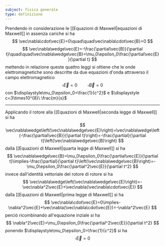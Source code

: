 ```yaml
---
subject: fisica generale
type: definizione
---
```

Prendendo in considerazione le [[Equazioni di Maxwell|equazioni di Maxwell]] in assenza cariche si ha
$$
\vec\nabla\cdot\vec{E}=0\quad\quad\vec\nabla\cdot\vec{B}=0
$$
$$
\vec\nabla\wedge\vec{E}=-\frac{\partial\vec{B}}{\partial t}\quad\quad\vec\nabla\wedge\vec{B}=\mu_0\epsilon_0\frac{\partial\vec{E}}{\partial t}
$$
mettendo in relazione queste quattro leggi si ottiene che le onde elettromagnetiche sono descritte da due equazioni d'onda attraverso il campo elettromagnetico
$$
\square\vec{E}=0\quad\quad\square\vec{B}=0
$$
con $\displaystyle\mu_0\epsilon_0=\frac{1}{c^2}$ e $\displaystyle c=3\times10^{8}\ \frac{m}{s}$

---
Applicando il rotore alla [[Equazioni di Maxwell|seconda legge di Maxwell]] si ha
$$
\vec\nabla\wedge\left(\vec\nabla\wedge\vec{E}\right)=\vec\nabla\wedge\left(-\frac{\partial\vec{B}}{\partial t}\right)=-\frac{\partial}{\partial t}\left(\vec\nabla\wedge\vec{B}\right)
$$
dalla [[Equazioni di Maxwell|quarta legge di Maxwell]] si ha
$$
\vec\nabla\wedge\vec{B}=\mu_0\epsilon_0\frac{\partial\vec{E}}{\partial t}\implies-\frac{\partial}{\partial t}\left(\vec\nabla\wedge\vec{B}\right)=-\mu_0\epsilon_0\frac{\partial^2\vec{E}}{\partial t^2}
$$
invece dall'identità vettoriale del rotore di rotore si ha
$$
\vec\nabla\wedge\left(\vec\nabla\wedge\vec{E}\right)=-\vec\nabla^2\vec{E}+\vec\nabla(\vec\nabla\cdot\vec{E})
$$
dalla [[Equazioni di Maxwell|prima legge di Maxwell]] si ha
$$
\vec\nabla\cdot\vec{E}=0\implies-\nabla^2\vec{E}+\vec\nabla(\vec\nabla\cdot\vec{E})=-\nabla^2\vec{E}
$$
perciò ricombinando all'equazione inziale si ha
$$
\nabla^2\vec{E}=\mu_0\epsilon_0\frac{\partial^2\vec{E}}{\partial t^2}
$$
ponendo $\displaystyle\mu_0\epsilon_0=\frac{1}{c^2}$ si ha
$$
\square\vec{E}=0
$$